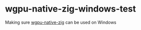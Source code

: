 # wgpu-native-zig-windows-test
Making sure [wgpu-native-zig](https://github.com/bronter/wgpu-native-zig) can be used on Windows
